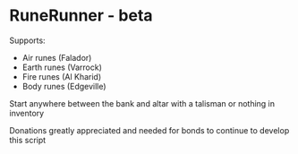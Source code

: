 # RuneRunner - beta
Supports:
- Air runes (Falador)
- Earth runes (Varrock)
- Fire runes (Al Kharid)
- Body runes (Edgeville)

Start anywhere between the bank and altar with a talisman or nothing in inventory

Donations greatly appreciated and needed for bonds to continue to develop this script

